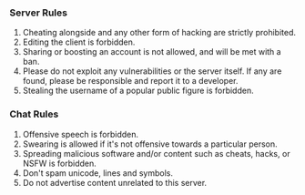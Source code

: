 ### Server Rules
1. Cheating alongside and any other form of hacking are strictly prohibited.
2. Editing the client is forbidden.
3. Sharing or boosting an account is not allowed, and will be met with a ban.
4. Please do not exploit any vulnerabilities or the server itself. If any are found, please be responsible and report it to a developer.
5. Stealing the username of a popular public figure is forbidden.

### Chat Rules
1. Offensive speech is forbidden.
2. Swearing is allowed if it's not offensive towards a particular person.
3. Spreading malicious software and/or content such as cheats, hacks, or NSFW is forbidden.
4. Don't spam unicode, lines and symbols.
5. Do not advertise content unrelated to this server.
